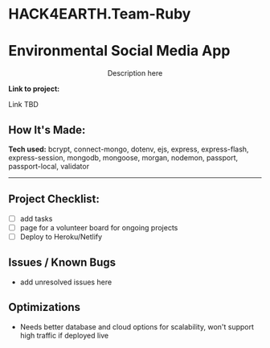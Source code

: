 # HACK4EARTH.Team-Ruby

# Environmental Social Media App

<p align="center">Description here</p>

**Link to project:**

Link TBD

## How It's Made:

**Tech used:** bcrypt, connect-mongo, dotenv, ejs, express, express-flash, express-session, mongodb, mongoose, morgan, nodemon, passport, passport-local, validator

---

## Project Checklist:

- [ ] add tasks
- [ ] page for a volunteer board for ongoing projects
- [ ] Deploy to Heroku/Netlify

## Issues / Known Bugs

- add unresolved issues here

## Optimizations

- Needs better database and cloud options for scalability, won't support high traffic if deployed live
